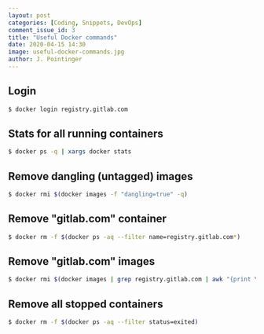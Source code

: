 ```yaml
---
layout: post
categories: [Coding, Snippets, DevOps]
comment_issue_id: 3
title: "Useful Docker commands"
date: 2020-04-15 14:30
image: useful-docker-commands.jpg
author: J. Pointinger
---
```


## Login

```bash
$ docker login registry.gitlab.com
```

## Stats for all running containers

```bash
$ docker ps -q | xargs docker stats
```

## Remove dangling (untagged) images

```bash
$ docker rmi $(docker images -f "dangling=true" -q)
```

## Remove "gitlab.com" container

```bash
$ docker rm -f $(docker ps -aq --filter name=registry.gitlab.com*)
```

## Remove "gitlab.com" images

```bash
$ docker rmi $(docker images | grep registry.gitlab.com | awk "{print \$3}")
```

## Remove all stopped containers

```bash
$ docker rm -f $(docker ps -aq --filter status=exited)
```